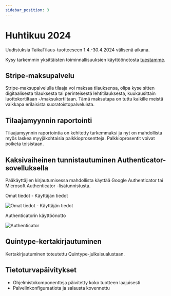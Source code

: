```yaml
---
sidebar_position: 3
---
```


# Huhtikuu 2024

Uudistuksia TaikaTilaus-tuotteeseen 1.4.-30.4.2024 välisenä aikana.

Kysy tarkemmin yksittäisten toiminnallisuuksien käyttöönotosta [tuestamme](https://taikatilausoy.freshdesk.com/).

## Stripe-maksupalvelu
Stripe-maksupalvelulla tilaaja voi maksaa tilauksensa, olipa kyse sitten digitaalisesta tilauksesta tai perinteisestä lehtitilauksesta, kuukausittain luottokortiltaan -/maksukortiltaan. Tämä maksutapa on tuttu kaikille meistä vaikkapa erilaisista suoratoistopalveluista. 

## Tilaajamyynnin raportointi
Tilaajamyynnin raportointia on kehitetty tarkemmaksi ja nyt on mahdollista myös laskea myyjäkohtaisia palkkioprosentteja. Palkkioprosentit voivat poiketa toisistaan.

## Kaksivaiheinen tunnistautuminen Authenticator-sovelluksella
Pääkäyttäjien kirjautumisessa mahdollista käyttää Google Authenticator tai Microsoft Authenticator -lisätunnistusta.

Omat tiedot - Käyttäjän tiedot

![Omat tiedot - Käyttäjän tiedot](/img/versiotiedotteet/OmatTiedot.png)

Authenticatorin käyttöönotto

![Authenticator](/img/versiotiedotteet/Authenticator.png)

## Quintype-kertakirjautuminen
Kertakirjautuminen toteutettu Quintype-julkaisualustaan.

## Tietoturvapäivitykset
- Ohjelmistokomponentteja päivitetty koko tuotteen laajuisesti
- Palvelinkonfiguraatiota ja salausta kovennettu
